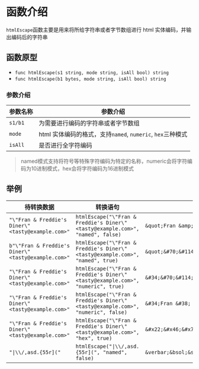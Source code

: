 # 函数介绍

`htmlEscape`函数主要是用来将所给字符串或者字节数组进行 html 实体编码，并输出编码后的字符串

## 函数原型

- `func htmlEscape(s1 string, mode string, isAll bool) string`
- `func htmlEscape(b1 bytes, mode string, isAll bool) string`

### 参数介绍

| 参数名称    | 参数介绍                                         |
|---------|----------------------------------------------|
| `s1/b1` | 为需要进行编码的字符串或者字节数组                            |
| `mode`  | html 实体编码的格式，支持`named`, `numeric`, `hex`三种模式 |
| `isAll` | 是否进行全字符编码                                    |

> named模式支持将符号等特殊字符编码为特定的名称，numeric会将字符编码为10进制模式，hex会将字符编码为16进制模式

## 举例

| 待转换数据                                               | 转换语句                                                                             | 输出结果                                                                                                                                                                                                                                                                       |
|-----------------------------------------------------|----------------------------------------------------------------------------------|----------------------------------------------------------------------------------------------------------------------------------------------------------------------------------------------------------------------------------------------------------------------------|
| `"\"Fran & Freddie's Diner\" <tasty@example.com>"`  | `htmlEscape("\"Fran & Freddie's Diner\" <tasty@example.com>", "named", false)`   | `&quot;Fran &amp; Freddie&apos;s Diner&quot; &lt;tasty&commat;example&period;com&gt;`                                                                                                                                                                                      |
| `b"\"Fran & Freddie's Diner\" <tasty@example.com>"` | `htmlEscape("\"Fran & Freddie's Diner\" <tasty@example.com>", "named", true)`    | `&quot;&#70;&#114;&#97;&#110;&#32;&amp;&#32;&#70;&#114;&#101;&#100;&#100;&#105;&#101;&apos;&#115;&#32;&#68;&#105;&#110;&#101;&#114;&quot;&#32;&lt;&#116;&#97;&#115;&#116;&#121;&commat;&#101;&#120;&#97;&#109;&#112;&#108;&#101;&period;&#99;&#111;&#109;&gt;`             |
| `"\"Fran & Freddie's Diner\" <tasty@example.com>"`  | `htmlEscape("\"Fran & Freddie's Diner\" <tasty@example.com>", "numeric", true)`  | `&#34;&#70;&#114;&#97;&#110;&#32;&#38;&#32;&#70;&#114;&#101;&#100;&#100;&#105;&#101;&#39;&#115;&#32;&#68;&#105;&#110;&#101;&#114;&#34;&#32;&#60;&#116;&#97;&#115;&#116;&#121;&#64;&#101;&#120;&#97;&#109;&#112;&#108;&#101;&#46;&#99;&#111;&#109;&#62;`                    |
| `"\"Fran & Freddie's Diner\" <tasty@example.com>"`  | `htmlEscape("\"Fran & Freddie's Diner\" <tasty@example.com>", "numeric", false)` | `&#34;Fran &#38; Freddie&#39;s Diner&#34; &#60;tasty&#64;example&#46;com&#62;`                                                                                                                                                                                             |
| `"\"Fran & Freddie's Diner\" <tasty@example.com>"`  | `htmlEscape("\"Fran & Freddie's Diner\" <tasty@example.com>", "hex", true)`      | `&#x22;&#x46;&#x72;&#x61;&#x6E;&#x20;&#x26;&#x20;&#x46;&#x72;&#x65;&#x64;&#x64;&#x69;&#x65;&#x27;&#x73;&#x20;&#x44;&#x69;&#x6E;&#x65;&#x72;&#x22;&#x20;&#x3C;&#x74;&#x61;&#x73;&#x74;&#x79;&#x40;&#x65;&#x78;&#x61;&#x6D;&#x70;&#x6C;&#x65;&#x2E;&#x63;&#x6F;&#x6D;&#x3E;` |
| `"\|\\/,asd.{55r]("`                                  | `htmlEscape("\|\\/,asd.{55r](", "named", false)`                                   | `&verbar;&bsol;&sol;&comma;asd&period;&lcub;55r&rsqb;&lpar;`                                                                                                                                                                                                               |
